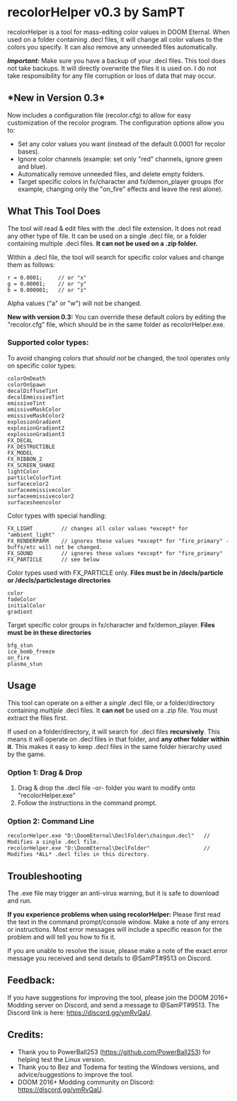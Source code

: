 # recolorHelper v0.3 by SamPT

recolorHelper is a tool for mass-editing color values in DOOM Eternal. When used on a folder containing .decl files, it will change all color values to the colors you specify. It can also remove any unneeded files automatically. 

__*Important:*__ Make sure you have a backup of your .decl files. This tool does not take backups. It will directly overwrite the files it is used on. I do not take responsibility for any file corruption or loss of data that may occur.

## \*New in Version 0.3\*

Now includes a configuration file (recolor.cfg) to allow for easy customization of the recolor program. The configuration options allow you to:

- Set any color values you want (instead of the default 0.0001 for recolor bases).
- Ignore color channels (example: set only "red" channels, ignore green and blue).
- Automatically remove unneeded files, and delete empty folders.
- Target specific colors in fx/character and fx/demon_player groups (for example, changing only the "on_fire" effects and leave the rest alone).

## What This Tool Does

The tool will read & edit files with the .decl file extension. It does not read any other type of file. It can be used on a single .decl file, or a folder containing multiple .decl files. **It can not be used on a .zip folder.**

Within a .decl file, the tool will search for specific color values and change them as follows:

```
r = 0.0001;     // or "x"
g = 0.00001;    // or "y"
b = 0.000001;   // or "z"
```

Alpha values ("a" or "w") will not be changed.

**New with version 0.3:** You can override these default colors by editing the "recolor.cfg" file, which should be in the same folder as recolorHelper.exe.


### Supported color types:

To avoid changing colors that *should not* be changed, the tool operates only on specific color types:

```
colorOnDeath   
colorOnSpawn               
decalDiffuseTint     
decalEmmissiveTint   
emissiveTint     
emissiveMaskColor
emissiveMaskColor2
explosionGradient
explosionGradient2
explosionGradient3
FX_DECAL
FX_DESTRUCTIBLE
FX_MODEL
FX_RIBBON_2
FX_SCREEN_SHAKE
lightColor
particleColorTint    
surfacecolor2
surfaceemissivecolor 
surfaceemissivecolor2
surfacesheencolor
```

Color types with special handling:

```
FX_LIGHT         // changes all color values *except* for "ambient_light"
FX_RENDERPARM    // ignores these values *except* for "fire_primary" - buffs/etc will not be changed.
FX_SOUND         // ignores these values *except* for "fire_primary"
FX_PARTICLE      // see below
```

Color types used with FX_PARTICLE only. **Files must be in /decls/particle or /decls/particlestage directories**

```
color
fadeColor
initialColor
gradient
```

Target specific color groups in fx/character and fx/demon_player. **Files must be in these directories**

```
bfg_stun
ice_bomb_freeze
on_fire
plasma_stun
```

## Usage 

This tool can operate on a either a *single* .decl file, or a folder/directory containing *multiple* .decl files. It **can not** be used on a .zip file. You must extract the files first.

If used on a folder/directory, it will search for .decl files **recursively**. This means it will operate on .decl files in that folder, and **any other folder within it**. This makes it easy to keep .decl files in the same folder hierarchy used by the game. 

### Option 1: Drag & Drop

1. Drag & drop the .decl file -or- folder you want to modify onto "recolorHelper.exe"
2. Follow the instructions in the command prompt.

### Option 2: Command Line
 
```
recolorHelper.exe "D:\DoomEternal\DeclFolder\chaingun.decl"   // Modifies a single .decl file.
recolorHelper.exe "D:\DoomEternal\DeclFolder"                 // Modifies *ALL* .decl files in this directory.
```

## Troubleshooting

The .exe file may trigger an anti-virus warning, but it is safe to download and run.

**If you experience problems when using recolorHelper:** Please first read the text in the command prompt/console window. Make a note of any errors or instructions. Most error messages will include a specific reason for the problem and will tell you how to fix it.

If you are unable to resolve the issue, please make a note of the exact error message you received and send details to @SamPT#9513 on Discord. 

## Feedback:

If you have suggestions for improving the tool, please join the DOOM 2016+ Modding server on Discord, and send a message to @SamPT#9513. The Discord link is here: https://discord.gg/ymRvQaU.

## Credits:

- Thank you to PowerBall253 (https://github.com/PowerBall253) for helping test the Linux version.
- Thank you to Bez and Todema for testing the Windows versions, and advice/suggestions to improve the tool.
- DOOM 2016+ Modding community on Discord: https://discord.gg/ymRvQaU.
